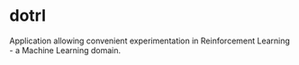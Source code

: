 # dotrl
Application allowing convenient experimentation in Reinforcement Learning - a Machine Learning domain.
